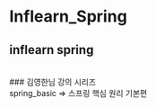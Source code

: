 # Inflearn_Spring
## inflearn spring 
</br>
### 김영한님 강의 시리즈
</br>
spring_basic => 스프링 핵심 원리 기본편 
</br>
